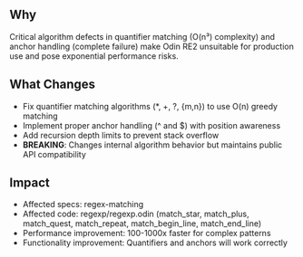 ## Why
Critical algorithm defects in quantifier matching (O(n³) complexity) and anchor handling (complete failure) make Odin RE2 unsuitable for production use and pose exponential performance risks.

## What Changes
- Fix quantifier matching algorithms (*, +, ?, {m,n}) to use O(n) greedy matching
- Implement proper anchor handling (^ and $) with position awareness
- Add recursion depth limits to prevent stack overflow
- **BREAKING**: Changes internal algorithm behavior but maintains public API compatibility

## Impact
- Affected specs: regex-matching
- Affected code: regexp/regexp.odin (match_star, match_plus, match_quest, match_repeat, match_begin_line, match_end_line)
- Performance improvement: 100-1000x faster for complex patterns
- Functionality improvement: Quantifiers and anchors will work correctly
